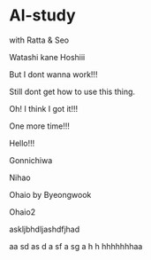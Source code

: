 # AI-study
with Ratta &amp; Seo

Watashi kane Hoshiii

But I dont wanna work!!!

Still dont get how to use this thing.

Oh! I think I got it!!!

One more time!!!

Hello!!!

Gonnichiwa

Nihao

Ohaio by Byeongwook

Ohaio2

askljbhdljashdfjhad

aa
sd
as
d
a
sf
a
sg
a
h
h
hhhhhhhaa
